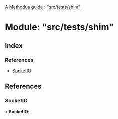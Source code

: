 [A Methodus guide](../README.md) › ["src/tests/shim"](_src_tests_shim_.md)

# Module: "src/tests/shim"

## Index

### References

* [SocketIO](_src_tests_shim_.md#socketio)

## References

###  SocketIO

• **SocketIO**:
